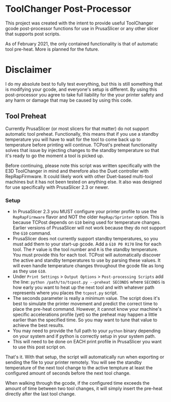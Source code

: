 # ToolChanger Post-Processor

This project was created with the intent to provide useful ToolChanger gcode post-processor functions for use in PrusaSlicer or any other slicer that supports post scripts.

As of February 2021, the only contained functionality is that of automatic tool pre-heat. More is planned for the future.

# Disclaimer

I do my absolute best to fully test everything, but this is still something that is modifying your gcode, and everyone's setup is different. By using this post-processor you agree to take full liability for the your printer safety and any harm or damage that may be caused by using this code. 

## Tool Preheat

Currently PrusaSlicer (or most slicers for that matter) do not support automatic tool preheat. Functionally, this means that if you use a standby temperature you will have to wait for the tool to come back up to temperature before printing will continue. TCPost's preheat functionality solves that issue by injecting changes to the standby temperature so that it's ready to go the moment a tool is picked up.

Before continuing, please note this script was written specifically with the E3D ToolChanger in mind and therefore also the Duet controller with RepRapFirmware. It could likely work with other Duet-based multi-tool machines but it has not been tested on anything else. It also was designed for use specifically with PrusaSlicer 2.3 or newer.

### Setup

- In PrusaSlicer 2.3 you MUST configure your printer profile to use the `RepRapFirmware` flavor and NOT the older `RepRap/Sprinter` option. This is because TCPost depends on `G10` being used for temperature changes. Earlier versions of PrusaSlicer will not work because they do not support the `G10` command.
- PrusaSlicer does not currently support standby temperatures, so you must add them to your start-up gcode. Add a `G10 P0 R170` line for each tool. The `P` value is the tool number and `R` is the standby temperature. You must provide this for each tool. TCPost will automatically discover the active and standby temperatures to use by parsing these values. It will even handle temperature changes throughout the gcode file as long as they use `G10`.
- Under `Print Settings` > `Output Options` > `Post-processing Scripts` add the line: `python /path/to/tcpost.py --preheat SECONDS` where `SECONDS` is how early you want to heat up the next tool and with whatever path represents where you places the `tcpost.py` script.
- The seconds parameter is really a minimum value. The script does it's best to simulate the printer movement and predict the correct time to place the pre-heat command. However, it cannot know your machine's specific accelerations profile (yet) so the preheat may happen a little earlier than the specified time. So you may want to tune that value to achieve the best results.
- You may need to provide the full path to your `python` binary depending on your system and if python is correctly setup in your system path.
- This will need to be done on EACH print profile in PrusaSlicer you want to use this post script on.

That's it. With that setup, the script will automatically run when exporting or sending the file to your printer remotely. You will see the standby temperature of the next tool change to the active tempture at least the configured amount of seconds before the next tool change.

When walking through the gcode, if the configured time exceeds the amount of time between two tool changes, it will simply insert the pre-heat directly after the last tool change.

